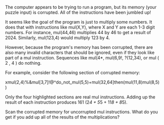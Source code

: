 The computer appears to be trying to run a program, but its memory (your puzzle input) is corrupted.
All of the instructions have been jumbled up!

It seems like the goal of the program is just to multiply some numbers. It does that with instructions
like mul(X,Y), where X and Y are each 1-3 digit numbers. For instance, mul(44,46) multiplies 44 by 46
to get a result of 2024. Similarly, mul(123,4) would multiply 123 by 4.

However, because the program's memory has been corrupted, there are also many invalid characters that
should be ignored, even if they look like part of a mul instruction. Sequences
like mul(4*, mul(6,9!, ?(12,34), or mul ( 2 , 4 ) do nothing.

For example, consider the following section of corrupted memory:

xmul(2,4)%&mul[3,7]!@^do_not_mul(5,5)+mul(32,64]then(mul(11,8)mul(8,5))

Only the four highlighted sections are real mul instructions. Adding up the result of each instruction
produces 161 (2*4 + 5*5 + 11*8 + 8*5).

Scan the corrupted memory for uncorrupted mul instructions. What do you get if you add up all of the
results of the multiplications?
        
        